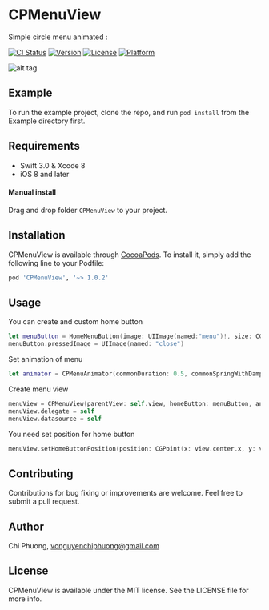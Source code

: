 # CPMenuView


Simple circle menu animated :

[![CI Status](https://travis-ci.org/phuongvnc/CPMenuView.svg?style=flat)](https://travis-ci.org/phuongvnc/CPMenuView)
[![Version](https://img.shields.io/cocoapods/v/CPMenuView.svg?style=flat)](http://cocoapods.org/pods/CPMenuView)
[![License](https://img.shields.io/cocoapods/l/CPMenuView.svg?style=flat)](http://cocoapods.org/pods/CPMenuView)
[![Platform](https://img.shields.io/cocoapods/p/CPMenuView.svg?style=flat)](http://cocoapods.org/pods/CPMenuView)

![alt tag](https://github.com/phuongvnc/CPMenuView/blob/master/README/animated.gif)

## Example

To run the example project, clone the repo, and run `pod install` from the Example directory first.

## Requirements

- Swift 3.0 & Xcode 8
- iOS 8 and later

#### Manual install

Drag and drop folder `CPMenuView` to your project.

## Installation

CPMenuView is available through [CocoaPods](http://cocoapods.org). To install
it, simply add the following line to your Podfile:

```ruby
pod 'CPMenuView', '~> 1.0.2'
```
## Usage

You can create and custom home button 
```Swift
let menuButton = HomeMenuButton(image: UIImage(named:"menu")!, size: CGSize(width: 50, height: 50))
menuButton.pressedImage = UIImage(named: "close")
```

Set animation of menu 
```Swift
let animator = CPMenuAnimator(commonDuration: 0.5, commonSpringWithDamping: 0.5, commonSpringVelocity: 10)
```
Create menu view 

```Swift
menuView = CPMenuView(parentView: self.view, homeButton: menuButton, animator: animator,type: .all,radius: 130, isClockWise: true)
menuView.delegate = self
menuView.datasource = self
```
You need set position for home button
```Swift
menuView.setHomeButtonPosition(position: CGPoint(x: view.center.x, y: view.center.y - 100))
```

## Contributing

Contributions for bug fixing or improvements are welcome. Feel free to submit a pull request.

## Author

Chi Phuong, vonguyenchiphuong@gmail.com

## License

CPMenuView is available under the MIT license. See the LICENSE file for more info.
